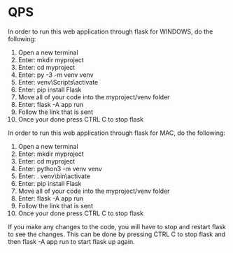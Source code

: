 # QPS
In order to run this web application through flask for WINDOWS, do the following:
1. Open a new terminal
2. Enter: mkdir myproject
3. Enter: cd myproject
4. Enter: py -3 -m venv venv
5. Enter: venv\Scripts\activate
6. Enter: pip install Flask
7. Move all of your code into the myproject/venv folder
8. Enter: flask -A app run
9. Follow the link that is sent
10. Once your done press CTRL C to stop flask


In order to run this web application through flask for MAC, do the following:
1. Open a new terminal
2. Enter: mkdir myproject
3. Enter: cd myproject
4. Enter: python3 -m venv venv
5. Enter: . venv\bin\activate
6. Enter: pip install Flask
7. Move all of your code into the myproject/venv folder
8. Enter: flask -A app run
9. Follow the link that is sent
10. Once your done press CTRL C to stop flask


If you make any changes to the code, you will have to stop and restart flask to see the changes.
This can be done by pressing CTRL C to stop flask and then flask -A app run to start flask up again.
